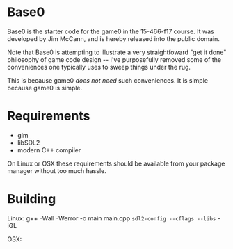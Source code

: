Base0
=====
Base0 is the starter code for the game0 in the 15-466-f17 course. It was developed by Jim McCann, and is hereby released into the public domain.

Note that Base0 is attempting to illustrate a very straightfoward "get it done" philosophy of game code design -- I've purposefully removed some of the conveniences one typically uses to sweep things under the rug.

This is because game0 *does not need* such conveniences. It is simple because game0 is simple.

Requirements
============
 - glm
 - libSDL2
 - modern C++ compiler

On Linux or OSX these requirements should be available from your package manager without too much hassle.

Building
========
Linux:
  g++ -Wall -Werror -o main main.cpp `sdl2-config --cflags --libs` -lGL

OSX:



